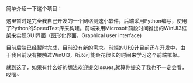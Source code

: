 简单介绍一下这个项目：

   这里暂时是完全我自己开发的一个网络测速小软件，后端采用Python编写，使用了Python的SpeedTest库来构建。前端采用Microsoft前段时间推出的WinUI3框架来实现GUI界面（图形化界面，Graphical user interface)

   目前后端已经暂时完成，目前没有新的需求。前端的UI设计目前还在开发中，由于我目前没有接触过WinUI3，所以可能会花很长的时间来学习这个前端框架。

   就到这了，如果有什么好的想法欢迎提交Issues,就算你提交了我也不一定会看，哎嘿~
